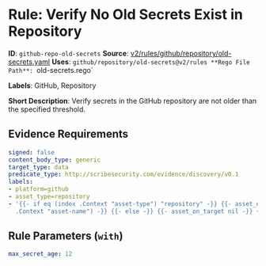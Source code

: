 # Rule: Verify No Old Secrets Exist in Repository

**ID**: `github-repo-old-secrets`
**Source**: [v2/rules/github/repository/old-secrets.yaml](https://github.com/scribe-public/sample-policies/v2/rules/github/repository/old-secrets.yaml)
**Uses**: `github/repository/old-secrets@v2/rules
**Rego File Path**: `old-secrets.rego`

**Labels**: GitHub, Repository

**Short Description**: Verify secrets in the GitHub repository are not older than the specified threshold.

## Evidence Requirements

```yaml
signed: false
content_body_type: generic
target_type: data
predicate_type: http://scribesecurity.com/evidence/discovery/v0.1
labels:
- platform=github
- asset_type=repository
- '{{- if eq (index .Context "asset-type") "repository" -}} {{- asset_on_target (index
  .Context "asset-name") -}} {{- else -}} {{- asset_on_target nil -}} {{- end -}}'
```
## Rule Parameters (`with`)

```yaml
max_secret_age: 12
```
